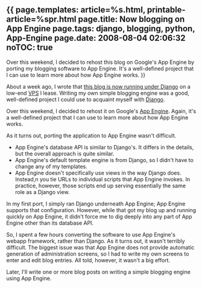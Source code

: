{{
page.templates: article=%s.html, printable-article=%spr.html
page.title: Now blogging on App Engine
page.tags: django, blogging, python, App-Engine
page.date: 2008-08-04 02:06:32
noTOC: true
---
Over this weekend, I decided to rehost this blog on Google's App
Engine by porting my blogging software to App Engine. It's a
well-defined project that I can use to learn more about how App
Engine works.
}}

About a week ago, I wrote that [this blog is now running under Django][] on
a low-end [VPS][] I lease. Writing my own simple blogging engine was a
good, well-defined project I could use to acquaint myself with [Django][].

Over this weekend, I decided to rehost it on Google's [App Engine][].
Again, it's a well-defined project that I can use to learn more about how
App Engine works.

As it turns out, porting the application to App Engine wasn't
difficult.

-   App Engine's database API is similar to Django's. It differs in
    the details, but the overall approach is quite similar.
-   App Engine's default template engine is from Django, so I
    didn't have to change any of my templates.
-   App Engine doesn't specifically use views in the way Django
    does. Instead,n you tie URLs to individual scripts that App Engine
    invokes. In practice, however, those scripts end up serving
    essentially the same role as a Django view.

In my first port, I simply ran Django underneath App Engine; App
Engine supports that configuration. However, while that got my blog
up and running quickly on App Engine, it didn't force me to dig
deeply into any part of App Engine other than its database API.

So, I spent a few hours converting the software to use App Engine's
webapp framework, rather than Django. As it turns out, it wasn't
terribly difficult. The biggest issue was that App Engine does not
provide automatic generation of administration screens, so I had to
write my own screens to enter and edit blog entries. All told,
however, it wasn't a big effort.

Later, I'll write one or more blog posts on writing a simple
blogging engine using App Engine.

[this blog is now running under Django]: 73.html
[VPS]: http://onlinebusiness.about.com/od/webhosting/g/vps.htm
[Django]: http://www.djangoproject.com/
[App Engine]: http://appengine.google.com/
